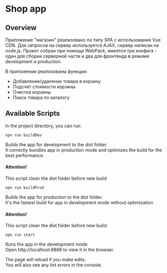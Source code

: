 # Shop app

## Overview

Приложение "магазин" реализовано по типу SPA с использование Vue CDN.
Для запросов на сервер используется AJAX, сервер написан на node.js.
Проект собран при помощи WebPack, имеется три конфига - один для сборки серверной части и два для фронтенда в режиме development и production.

В приложении реализованы функции:

* Добавление/удаление товара в корзину
* Подсчет стоимости корзины
* Очистка корзины
* Поиск товара по каталогу

## Available Scripts

In the project directory, you can run:

`npn run buildDev`

Builds the app for development to the dist folder.                                     
It correctly bundles app in production mode and optimizes the build for the best performance.

#### Attention!

This script clean the dist folder before new build


`npn run buildProd`

Builds the app for production to the dist folder.                    
It's the fastest build for app in development mode without optimization

#### Attention!

This script clean the dist folder before new build

`npn run start`

Runs the app in the development mode.             
Open http://localhost:8888 to view it in the browser.

The page will reload if you make edits.                                
You will also see any lint errors in the console.
